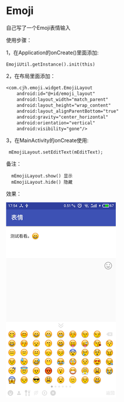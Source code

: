 # Emoji

自己写了一个Emoji表情输入

使用步骤：

1，在Application的onCreate()里面添加:

    EmojiUtil.getInstance().init(this)
   
2，在布局里面添加：


    <com.cjh.emoji.widget.EmojiLayout
        android:id="@+id/emoji_layout"
        android:layout_width="match_parent"
        android:layout_height="wrap_content"
        android:layout_alignParentBottom="true"
        android:gravity="center_horizontal"
        android:orientation="vertical"
        android:visibility="gone"/>
        
 3，在MainActivity的onCreate使用:
 
     mEmojiLayout.setEditText(mEditText);
     
 
 备注：
 
      mEmojiLayout.show() 显示
      mEmojiLayout.hide() 隐藏


效果：

![image](raw/master/images-folder/index.png)
  
